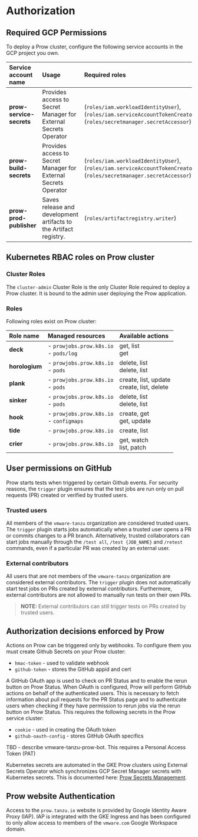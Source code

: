 # Authorization

## Required GCP Permissions

To deploy a Prow cluster, configure the following service accounts in the GCP project you own.

| Service account name          | Usage                                                      | Required roles |
| :---------------------------- | :----------------------------------------------------------| :------------- |
| **prow-service-secrets**  | Provides access to Secret Manager for External Secrets Operator   | (`roles/iam.workloadIdentityUser`), (`roles/iam.serviceAccountTokenCreator`), (`roles/secretmanager.secretAccessor`)  |
| **prow-build-secrets**   | Provides access to Secret Manager for External Secrets Operator  | (`roles/iam.workloadIdentityUser`), (`roles/iam.serviceAccountTokenCreator`), (`roles/secretmanager.secretAccessor`)  |
| **prow-prod-publisher**   | Saves release and development artifacts to the Artifact registry.  | (`roles/artifactregistry.writer`)  |


## Kubernetes RBAC roles on Prow cluster

### Cluster Roles

The `cluster-admin` Cluster Role is the only Cluster Role required to deploy a Prow cluster. It is bound to the admin user deploying the Prow application.

### Roles

Following roles exist on Prow cluster:

| Role name   | Managed resources | Available actions |
| :---------- | :---------------- | :-------------- |
| **deck** | - `prowjobs.prow.k8s.io`  <br> - `pods/log` | get, list <br> get |
| **horologium** | - `prowjobs.prow.k8s.io`  <br> - `pods` | delete, list <br> delete, list |
| **plank** | - `prowjobs.prow.k8s.io` <br> - `pods` | create, list, update <br> create, list, delete |
| **sinker** | - `prowjobs.prow.k8s.io` <br> - `pods` | delete, list <br> delete, list |
| **hook** | - `prowjobs.prow.k8s.io` <br> - `configmaps` | create, get <br> get, update |
| **tide** | - `prowjobs.prow.k8s.io` |  create, list  |
| **crier** | - `prowjobs.prow.k8s.io` | get, watch <br> list, patch |

## User permissions on GitHub

Prow starts tests when triggered by certain Github events. For security reasons, the `trigger` plugin ensures that the test jobs are run only on pull requests (PR) created or verified by trusted users.

### Trusted users
All members of the `vmware-tanzu` organization are considered trusted users. The `trigger` plugin starts jobs automatically when a trusted user opens a PR or commits changes to a PR branch. Alternatively, trusted collaborators can start jobs manually through the `/test all`, `/test {JOB_NAME}` and `/retest` commands, even if a particular PR was created by an external user.

### External contributors
All users that are not members of the `vmware-tanzu` organization are considered external contributors. The `trigger` plugin does not automatically start test jobs on PRs created by external contributors. Furthermore, external contributors are not allowed to manually run tests on their own PRs.

> **NOTE:** External contributors can still trigger tests on PRs created by trusted users.

## Authorization decisions enforced by Prow

Actions on Prow can be triggered only by webhooks. To configure them you must create Github Secrets on your Prow cluster:
  - `hmac-token` - used to validate webhook
  - `github-token` - stores the GitHub appid and cert

A GitHub OAuth app is used to check on PR Status and to enable the rerun button on Prow Status. When OAuth is configured, Prow will perform GitHub actions on behalf of the authenticated users. This is necessary to fetch information about pull requests for the PR Status page and to authenticate users when checking if they have permission to rerun jobs via the rerun button on Prow Status.  This requires the following secrets in the Prow service cluster:

  - `cookie` - used in creating the OAuth token
  - `github-oauth-config` - stores GitHub OAuth specifics


TBD - describe vmware-tanzu-prow-bot.  This requires a Personal Access Token (PAT)


Kubernetes secrets are automated in the GKE Prow clusters using External Secrets Operator which synchronizes GCP Secret Manager secrets with Kubernetes secrets.  This is documented here: [Prow Secrets Management](./prow-secrets-management.md).

## Prow website Authentication

Access to the `prow.tanzu.io` website is provided by Google Identity Aware Proxy (IAP).  IAP is integrated with the GKE Ingress and has been configured to only allow access to members of the `vmware.com` Google Workspace domain.
